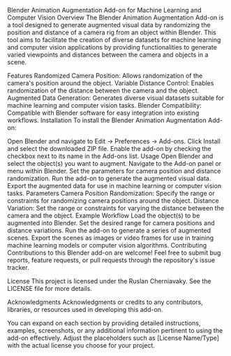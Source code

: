 Blender Animation Augmentation Add-on for Machine Learning and Computer Vision
Overview
The Blender Animation Augmentation Add-on is a tool designed to generate augmented visual data by randomizing the position and distance of a camera rig from an object within Blender. This tool aims to facilitate the creation of diverse datasets for machine learning and computer vision applications by providing functionalities to generate varied viewpoints and distances between the camera and objects in a scene.

Features
Randomized Camera Position: Allows randomization of the camera's position around the object.
Variable Distance Control: Enables randomization of the distance between the camera and the object.
Augmented Data Generation: Generates diverse visual datasets suitable for machine learning and computer vision tasks.
Blender Compatibility: Compatible with Blender software for easy integration into existing workflows.
Installation
To install the Blender Animation Augmentation Add-on:

Open Blender and navigate to Edit -> Preferences -> Add-ons.
Click Install and select the downloaded ZIP file.
Enable the add-on by checking the checkbox next to its name in the Add-ons list.
Usage
Open Blender and select the object(s) you want to augment.
Navigate to the Add-on panel or menu within Blender.
Set the parameters for camera position and distance randomization.
Run the add-on to generate the augmented visual data.
Export the augmented data for use in machine learning or computer vision tasks.
Parameters
Camera Position Randomization: Specify the range or constraints for randomizing camera positions around the object.
Distance Variation: Set the range or constraints for varying the distance between the camera and the object.
Example Workflow
Load the object(s) to be augmented into Blender.
Set the desired range for camera positions and distance variations.
Run the add-on to generate a series of augmented scenes.
Export the scenes as images or video frames for use in training machine learning models or computer vision algorithms.
Contributing
Contributions to this Blender add-on are welcome! Feel free to submit bug reports, feature requests, or pull requests through the repository's issue tracker.

License
This project is licensed under the Ruslan Cherniavaky. See the LICENSE file for more details.

Acknowledgments
Acknowledgments or credits to any contributors, libraries, or resources used in developing this add-on.

You can expand on each section by providing detailed instructions, examples, screenshots, or any additional information pertinent to using the add-on effectively. Adjust the placeholders such as [License Name/Type] with the actual license you choose for your project.